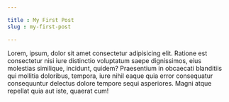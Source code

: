 ```yaml
---

title : My First Post
slug : my-first-post

---
```


Lorem, ipsum, dolor sit amet consectetur adipisicing elit. Ratione est consectetur nisi iure distinctio voluptatum saepe dignissimos, eius molestias similique, incidunt, quidem? Praesentium in obcaecati blanditiis qui mollitia doloribus, tempora, iure nihil eaque quia error consequatur consequuntur delectus dolore tempore sequi asperiores. Magni atque repellat quia aut iste, quaerat cum!	